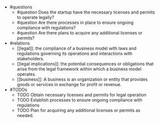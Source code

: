 - #questions
	- #question Does the startup have the necessary licenses and permits to operate legally?
	- #question Are there processes in place to ensure ongoing compliance with regulations?
	- #question Are there plans to acquire any additional licenses or permits?
- #relations
	- [[legal]]: the compliance of a business model with laws and regulations governing its operations and interactions with stakeholders.
	- [[legal implications]]: the potential consequences or obligations that arise from the legal framework within which a business model operates.
	- [[business]]: A business is an organization or entity that provides goods or services in exchange for profit or revenue.
- #TODOs
	- TODO Obtain necessary licenses and permits for legal operation
	- TODO  Establish processes to ensure ongoing compliance with regulations
	- TODO  Plan for acquiring any additional licenses or permits as needed.









































